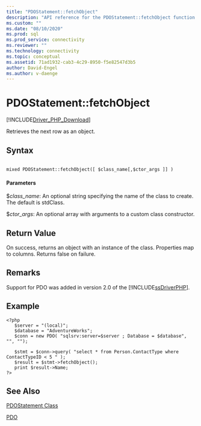 ```yaml
---
title: "PDOStatement::fetchObject"
description: "API reference for the PDOStatement::fetchObject function in the Microsoft PDO_SQLSRV Driver for PHP for SQL Server."
ms.custom: ""
ms.date: "08/10/2020"
ms.prod: sql
ms.prod_service: connectivity
ms.reviewer: ""
ms.technology: connectivity
ms.topic: conceptual
ms.assetid: 71ad1932-cab3-4c29-8950-f5e82547d3b5
author: David-Engel
ms.author: v-daenge
---
```

# PDOStatement::fetchObject
[!INCLUDE[Driver_PHP_Download](../../includes/driver_php_download.md)]

Retrieves the next row as an object.  
  
## Syntax  
  
```  
  
mixed PDOStatement::fetchObject([ $class_name[,$ctor_args ]] )  
```  
  
#### Parameters  
$*class_name*: An optional string specifying the name of the class to create. The default is stdClass.  
  
$*ctor_args*: An optional array with arguments to a custom class constructor.  
  
## Return Value  
On success, returns an object with an instance of the class. Properties map to columns. Returns false on failure.  
  
## Remarks  
Support for PDO was added in version 2.0 of the [!INCLUDE[ssDriverPHP](../../includes/ssdriverphp_md.md)].  
  
## Example  
  
```  
<?php  
   $server = "(local)";  
   $database = "AdventureWorks";  
   $conn = new PDO( "sqlsrv:server=$server ; Database = $database", "", "");  
  
   $stmt = $conn->query( "select * from Person.ContactType where ContactTypeID < 5 " );  
   $result = $stmt->fetchObject();  
   print $result->Name;  
?>  
```  
  
## See Also  
[PDOStatement Class](../../connect/php/pdostatement-class.md)

[PDO](https://php.net/manual/book.pdo.php)  
  
